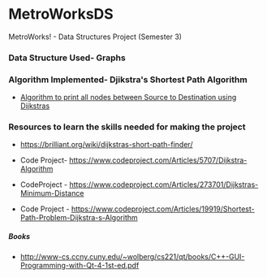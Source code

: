 # MetroWorksDS
MetroWorks! - Data Structures Project (Semester 3) 

### Data Structure Used- Graphs

### Algorithm Implemented- Djikstra's Shortest Path Algorithm

- [Algorithm to print all nodes between Source to Destination using Dijkstras](https://stackoverflow.com/questions/28998597/how-to-save-shortest-path-in-dijkstra-algorithm)

### Resources to learn the skills needed for making the project

- https://brilliant.org/wiki/dijkstras-short-path-finder/

- Code Project- https://www.codeproject.com/Articles/5707/Dijkstra-Algorithm

- CodeProject - https://www.codeproject.com/Articles/273701/Dijkstras-Minimum-Distance

- Code Project - https://www.codeproject.com/Articles/19919/Shortest-Path-Problem-Dijkstra-s-Algorithm



##### Books
- http://www-cs.ccny.cuny.edu/~wolberg/cs221/qt/books/C++-GUI-Programming-with-Qt-4-1st-ed.pdf


